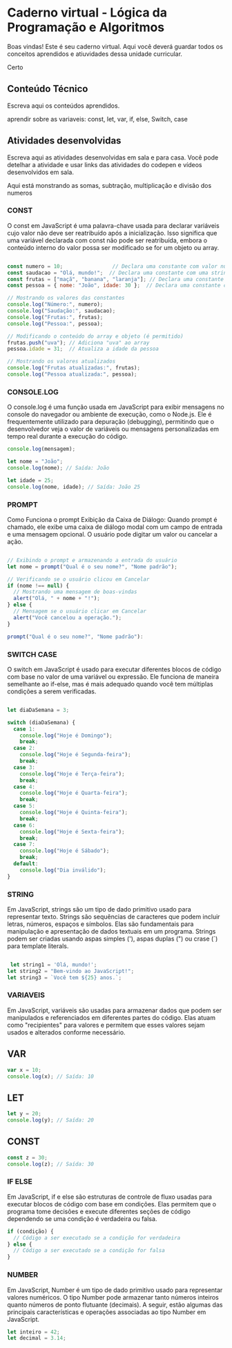 
# Caderno virtual - Lógica da Programação e Algoritmos
Boas vindas! Este é seu caderno virtual. Aqui você deverá guardar todos os conceitos aprendidos e atiuvidades dessa unidade curricular. 

Certo

## Conteúdo Técnico
Escreva aqui os conteúdos aprendidos.

aprendir sobre as variaveis: const, let, var, if, else, Switch, case

## Atividades desenvolvidas
Escreva aqui as atividades desenvolvidas em sala e para casa. Você pode detelhar a atividade e usar links das atividades do codepen e vídeos desenvolvidos em sala. 

Aqui está monstrando as somas, subtração, multiplicação e divisão dos numeros

 ### CONST
  O const em JavaScript é uma palavra-chave usada para declarar variáveis cujo valor não deve ser reatribuído após a inicialização. Isso significa que uma variável declarada com const não pode ser reatribuída, embora o conteúdo interno do valor possa ser modificado se for um objeto ou array.

 
````js

const numero = 10;                // Declara uma constante com valor numérico
const saudacao = "Olá, mundo!";  // Declara uma constante com uma string
const frutas = ["maçã", "banana", "laranja"]; // Declara uma constante com um array
const pessoa = { nome: "João", idade: 30 };  // Declara uma constante com um objeto

// Mostrando os valores das constantes
console.log("Número:", numero);
console.log("Saudação:", saudacao);
console.log("Frutas:", frutas);
console.log("Pessoa:", pessoa);

// Modificando o conteúdo do array e objeto (é permitido)
frutas.push("uva"); // Adiciona "uva" ao array
pessoa.idade = 31;  // Atualiza a idade da pessoa

// Mostrando os valores atualizados
console.log("Frutas atualizadas:", frutas);
console.log("Pessoa atualizada:", pessoa);

````

### CONSOLE.LOG
O console.log é uma função usada em JavaScript para exibir mensagens no console do navegador ou ambiente de execução, como o Node.js. Ele é frequentemente utilizado para depuração (debugging), permitindo que o desenvolvedor veja o valor de variáveis ou mensagens personalizadas em tempo real durante a execução do código.

````js
console.log(mensagem);

let nome = "João";
console.log(nome); // Saída: João

let idade = 25;
console.log(nome, idade); // Saída: João 25

````


### PROMPT
Como Funciona o prompt
Exibição da Caixa de Diálogo: Quando prompt é chamado, ele exibe uma caixa de diálogo modal com um campo de entrada e uma mensagem opcional. O usuário pode digitar um valor ou cancelar a ação.

````js

// Exibindo o prompt e armazenando a entrada do usuário
let nome = prompt("Qual é o seu nome?", "Nome padrão");

// Verificando se o usuário clicou em Cancelar
if (nome !== null) {
  // Mostrando uma mensagem de boas-vindas
  alert("Olá, " + nome + "!");
} else {
  // Mensagem se o usuário clicar em Cancelar
  alert("Você cancelou a operação.");
}

prompt("Qual é o seu nome?", "Nome padrão"):

````


### SWITCH CASE
O switch em JavaScript é usado para executar diferentes blocos de código com base no valor de uma variável ou expressão. Ele funciona de maneira semelhante ao if-else, mas é mais adequado quando você tem múltiplas condições a serem verificadas.

````js

let diaDaSemana = 3;

switch (diaDaSemana) {
  case 1:
    console.log("Hoje é Domingo");
    break;
  case 2:
    console.log("Hoje é Segunda-feira");
    break;
  case 3:
    console.log("Hoje é Terça-feira");
    break;
  case 4:
    console.log("Hoje é Quarta-feira");
    break;
  case 5:
    console.log("Hoje é Quinta-feira");
    break;
  case 6:
    console.log("Hoje é Sexta-feira");
    break;
  case 7:
    console.log("Hoje é Sábado");
    break;
  default:
    console.log("Dia inválido");
}
````


### STRING
Em JavaScript, strings são um tipo de dado primitivo usado para representar texto. Strings são sequências de caracteres que podem incluir letras, números, espaços e símbolos. Elas são fundamentais para manipulação e apresentação de dados textuais em um programa.
Strings podem ser criadas usando aspas simples ('), aspas duplas (") ou crase (`) para template literals.

````js

 let string1 = 'Olá, mundo!';
let string2 = "Bem-vindo ao JavaScript!";
let string3 = `Você tem ${25} anos.`;
````

### VARIAVEIS 
Em JavaScript, variáveis são usadas para armazenar dados que podem ser manipulados e referenciados em diferentes partes do código. Elas atuam como "recipientes" para valores e permitem que esses valores sejam usados e alterados conforme necessário.

## VAR

````js
var x = 10;
console.log(x); // Saída: 10
````

## LET

````js
let y = 20;
console.log(y); // Saída: 20
````

## CONST

````js
const z = 30;
console.log(z); // Saída: 30
````

### IF ELSE
Em JavaScript, if e else são estruturas de controle de fluxo usadas para executar blocos de código com base em condições. Elas permitem que o programa tome decisões e execute diferentes seções de código dependendo se uma condição é verdadeira ou falsa.

````js
if (condição) {
  // Código a ser executado se a condição for verdadeira
} else {
  // Código a ser executado se a condição for falsa
}
````
### NUMBER
Em JavaScript, Number é um tipo de dado primitivo usado para representar valores numéricos. O tipo Number pode armazenar tanto números inteiros quanto números de ponto flutuante (decimais). A seguir, estão algumas das principais características e operações associadas ao tipo Number em JavaScript.

````js
let inteiro = 42;
let decimal = 3.14;
````

 
 
